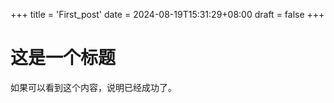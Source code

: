 +++
title = 'First_post'
date = 2024-08-19T15:31:29+08:00
draft = false
+++

# 这是一个标题
如果可以看到这个内容，说明已经成功了。

